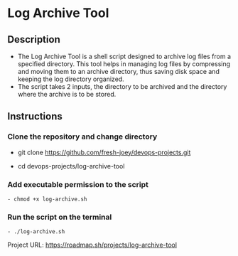 # Log Archive Tool

## Description

- The Log Archive Tool is a shell script designed to archive log files from a specified directory. This tool helps in managing log files by compressing and moving them to an archive directory, thus saving disk space and keeping the log directory organized.
- The script takes 2 inputs, the directory to be archived and the directory where the archive is to be stored.

## Instructions

### Clone the repository and change directory

- git clone <https://github.com/fresh-joey/devops-projects.git>

- cd devops-projects/log-archive-tool

### Add executable permission to the script

```console
- chmod +x log-archive.sh
```

### Run the script on the terminal

```console
- ./log-archive.sh
```

Project URL: <https://roadmap.sh/projects/log-archive-tool>
